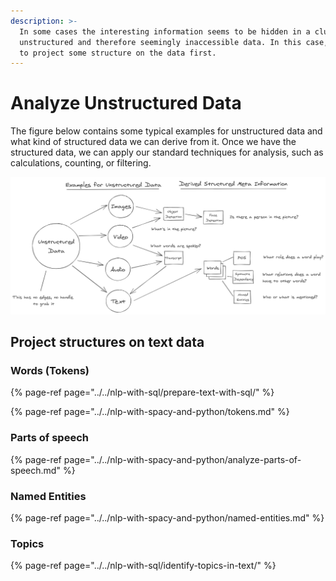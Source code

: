 ```yaml
---
description: >-
  In some cases the interesting information seems to be hidden in a clump of
  unstructured and therefore seemingly inaccessible data. In this case, we have
  to project some structure on the data first.
---
```


# Analyze Unstructured Data

The figure below contains some typical examples for unstructured data and what kind of structured data we can derive from it. Once we have the structured data, we can apply our standard techniques for analysis, such as calculations, counting, or filtering.

![We need to derive a structure from unstructured data first.](../../../.gitbook/assets/unstructured_data_examples.png)

## Project structures on text data

### Words \(Tokens\)

{% page-ref page="../../nlp-with-sql/prepare-text-with-sql/" %}

{% page-ref page="../../nlp-with-spacy-and-python/tokens.md" %}

### Parts of speech

{% page-ref page="../../nlp-with-spacy-and-python/analyze-parts-of-speech.md" %}

### Named Entities

{% page-ref page="../../nlp-with-spacy-and-python/named-entities.md" %}

### Topics

{% page-ref page="../../nlp-with-sql/identify-topics-in-text/" %}







